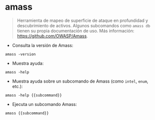 # amass

> Herramienta de mapeo de superficie de ataque en profundidad y descubrimiento de activos.
> Algunos subcomandos como `amass db` tienen su propia documentación de uso.
> Más información: <https://github.com/OWASP/Amass>.

- Consulta la versión de Amass:

`amass -version`

- Muestra ayuda:

`amass -help`

- Muestra ayuda sobre un subcomando de Amass (como `intel`, `enum`, etc.):

`amass -help {{subcommand}}`

- Ejecuta un subcomando Amass:

`amass {{subcommand}}`
